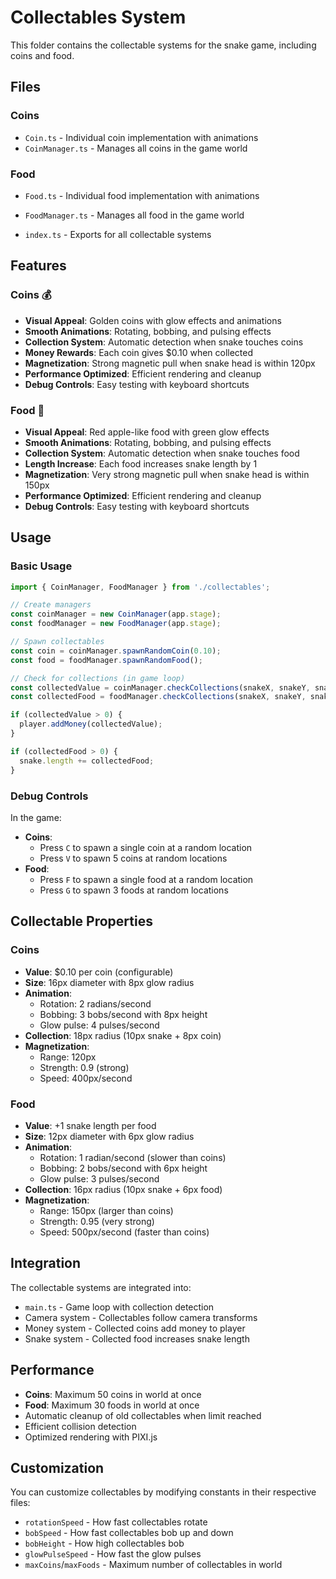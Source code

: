 # Collectables System

This folder contains the collectable systems for the snake game, including coins and food.

## Files

### Coins
- `Coin.ts` - Individual coin implementation with animations
- `CoinManager.ts` - Manages all coins in the game world

### Food
- `Food.ts` - Individual food implementation with animations
- `FoodManager.ts` - Manages all food in the game world

- `index.ts` - Exports for all collectable systems

## Features

### Coins 💰
- **Visual Appeal**: Golden coins with glow effects and animations
- **Smooth Animations**: Rotating, bobbing, and pulsing effects
- **Collection System**: Automatic detection when snake touches coins
- **Money Rewards**: Each coin gives $0.10 when collected
- **Magnetization**: Strong magnetic pull when snake head is within 120px
- **Performance Optimized**: Efficient rendering and cleanup
- **Debug Controls**: Easy testing with keyboard shortcuts

### Food 🍎
- **Visual Appeal**: Red apple-like food with green glow effects
- **Smooth Animations**: Rotating, bobbing, and pulsing effects
- **Collection System**: Automatic detection when snake touches food
- **Length Increase**: Each food increases snake length by 1
- **Magnetization**: Very strong magnetic pull when snake head is within 150px
- **Performance Optimized**: Efficient rendering and cleanup
- **Debug Controls**: Easy testing with keyboard shortcuts

## Usage

### Basic Usage

```typescript
import { CoinManager, FoodManager } from './collectables';

// Create managers
const coinManager = new CoinManager(app.stage);
const foodManager = new FoodManager(app.stage);

// Spawn collectables
const coin = coinManager.spawnRandomCoin(0.10);
const food = foodManager.spawnRandomFood();

// Check for collections (in game loop)
const collectedValue = coinManager.checkCollections(snakeX, snakeY, snakeRadius);
const collectedFood = foodManager.checkCollections(snakeX, snakeY, snakeRadius);

if (collectedValue > 0) {
  player.addMoney(collectedValue);
}

if (collectedFood > 0) {
  snake.length += collectedFood;
}
```

### Debug Controls

In the game:
- **Coins**: 
  - Press `C` to spawn a single coin at a random location
  - Press `V` to spawn 5 coins at random locations
- **Food**:
  - Press `F` to spawn a single food at a random location
  - Press `G` to spawn 3 foods at random locations

## Collectable Properties

### Coins
- **Value**: $0.10 per coin (configurable)
- **Size**: 16px diameter with 8px glow radius
- **Animation**: 
  - Rotation: 2 radians/second
  - Bobbing: 3 bobs/second with 8px height
  - Glow pulse: 4 pulses/second
- **Collection**: 18px radius (10px snake + 8px coin)
- **Magnetization**: 
  - Range: 120px
  - Strength: 0.9 (strong)
  - Speed: 400px/second

### Food
- **Value**: +1 snake length per food
- **Size**: 12px diameter with 6px glow radius
- **Animation**: 
  - Rotation: 1 radian/second (slower than coins)
  - Bobbing: 2 bobs/second with 6px height
  - Glow pulse: 3 pulses/second
- **Collection**: 16px radius (10px snake + 6px food)
- **Magnetization**: 
  - Range: 150px (larger than coins)
  - Strength: 0.95 (very strong)
  - Speed: 500px/second (faster than coins)

## Integration

The collectable systems are integrated into:
- `main.ts` - Game loop with collection detection
- Camera system - Collectables follow camera transforms
- Money system - Collected coins add money to player
- Snake system - Collected food increases snake length

## Performance

- **Coins**: Maximum 50 coins in world at once
- **Food**: Maximum 30 foods in world at once
- Automatic cleanup of old collectables when limit reached
- Efficient collision detection
- Optimized rendering with PIXI.js

## Customization

You can customize collectables by modifying constants in their respective files:
- `rotationSpeed` - How fast collectables rotate
- `bobSpeed` - How fast collectables bob up and down
- `bobHeight` - How high collectables bob
- `glowPulseSpeed` - How fast the glow pulses
- `maxCoins`/`maxFoods` - Maximum number of collectables in world